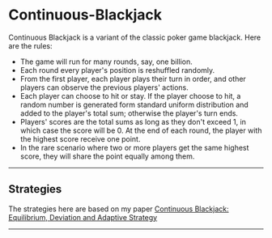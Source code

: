 # Continuous-Blackjack

Continuous Blackjack is a variant of the classic poker game blackjack. Here are the rules:

* The game will run for many rounds, say, one billion.
* Each round every player's position is reshuffled randomly.
* From the first player, each player plays their turn in order, and other players can observe the previous players' actions.
* Each player can choose to hit or stay. If the player choose to hit, a random number is generated form standard uniform distribution and added to the player's total sum; otherwise the player's turn ends.
* Players' scores are the total sums as long as they don't exceed $1$, in which case the score will be $0$. At the end of each round, the player with the highest score receive one point.
* In the rare scenario where two or more players get the same highest score, they will share the point equally among them.

---------------

## Strategies

The strategies here are based on my paper [Continuous Blackjack: Equilibrium, Deviation and Adaptive Strategy](https://arxiv.org/abs/2011.10315)

---------------
